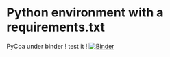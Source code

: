 # Python environment with a requirements.txt
PyCoa under binder ! test it !
[![Binder](https://mybinder.org/badge_logo.svg)](https://mybinder.org/v2/gh/http%3A%2F%2Fmybinder.org%2Fv2%2Fgh%2Fbinder-examples%2Frequirements%2Fmaster/HEAD)

